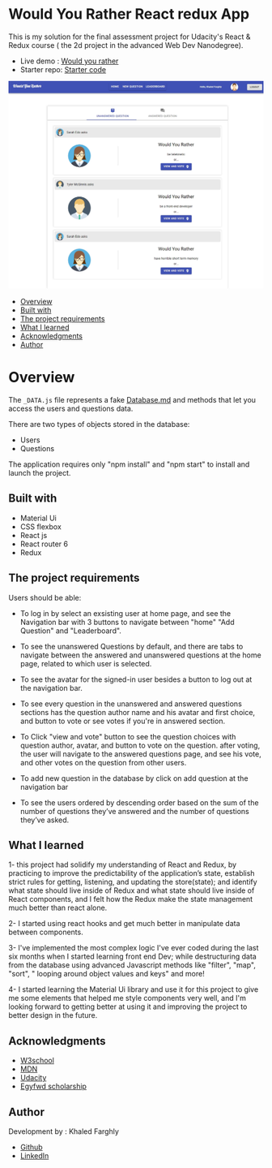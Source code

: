 # Would You Rather React redux App

This is my solution for the final assessment project for Udacity's React & Redux course ( the 2d project in the advanced Web Dev Nanodegree).

- Live demo : [Would you rather](https://wouldyourrather.netlify.app)
- Starter repo: [Starter code](https://github.com/udacity/reactnd-project-would-you-rather-starter)

![home ScreenShot](./src/utils/screenshot.png)

- [Overview](#overview)
- [Built with](#built-with)
- [The project requirements](#the-project-requirements)
- [What I learned](#what-I-learned)
- [Acknowledgments](#acknowledgments)
- [Author](#author)

# Overview

The `_DATA.js` file represents a fake [Database.md](./data.md) and methods that let you access the users and questions data.

There are two types of objects stored in the database:

- Users
- Questions

The application requires only "npm install" and "npm start" to install and launch the project.

## Built with

- Material Ui
- CSS flexbox
- React js
- React router 6
- Redux

## The project requirements

Users should be able:

- To log in by select an exsisting user at home page, and see the Navigation bar with 3 buttons to navigate between "home" "Add Question" and "Leaderboard".

- To see the unanswered Questions by default, and there are tabs to navigate between the answered and unanswered questions at the home page, related to which user is selected.

- To see the avatar for the signed-in user besides a button to log out at the navigation bar.

- To see every question in the unanswered and answered questions sections has the question author name and his avatar and first choice, and button to vote or see votes if you're in answered section.

- To Click "view and vote" button to see the question choices with question author, avatar, and button to vote on the question.
  after voting, the user will navigate to the answered questions page, and see his vote, and other votes on the question from other users.

- To add new question in the database by click on add question at the navigation bar

- To see the users ordered by descending order based on the sum of the number of questions they’ve answered and the number of questions they’ve asked.

## What I learned

1- this project had solidify my understanding of React and Redux,
by practicing to improve the predictability of the application’s state, establish strict rules for getting, listening, and updating the store(state); and identify what state should live inside of Redux and what state should live inside of React components, and I felt how the Redux make the state management much better than react alone.

2- I started using react hooks and get much better in manipulate data between components.

3- I've implemented the most complex logic I've ever coded during the last six months when I started learning front end Dev; while destructuring data from the database using advanced Javascript methods like "filter", "map", "sort", " looping around object values and keys" and more!

4- I started learning the Material Ui library and use it for this project to give me some elements that helped me style components very well, and I'm looking forward to getting better at using it and improving the project to better design in the future.

## Acknowledgments

- [W3school](https://www.w3schools.com/)
- [MDN](https://developer.mozilla.org/en-US/)
- [Udacity](https://www.udacity.com/)
- [Egyfwd scholarship](https://egfwd.com/)

## Author

Development by : Khaled Farghly

- [Github ](https://github.com/KhaledMostafa990)
- [LinkedIn ](https://www.linkedin.com/in/khaled-farghly-056a57208/)
